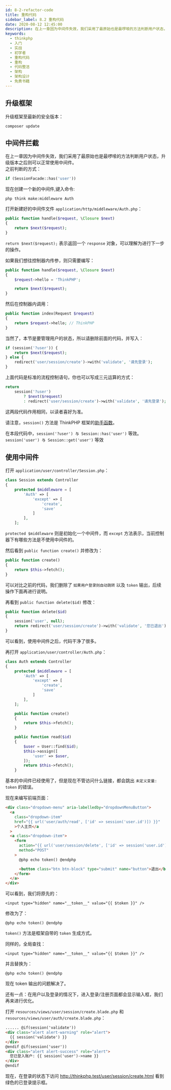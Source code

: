 ```yaml
---
id: 8-2-refactor-code
title: 重构代码
sidebar_label: 8.2 重构代码
date: 2020-08-12 12:45:00
description: 在上一章因为中间件失效，我们采用了最原始也是最啰嗦的方法判断用户状态，升级版本之后则可以正常使用中间件。
keywords:
  - thinkphp
  - 入门
  - 实战
  - 初学者
  - 重构代码
  - 重构
  - 代码整洁
  - 架构
  - 架构设计
  - 免费书籍
---
```


## 升级框架

升级框架至最新的安全版本：

```shell title="shell"
composer update
```

## 中间件拦截

在上一章因为中间件失效，我们采用了最原始也是最啰嗦的方法判断用户状态，升级版本之后则可以正常使用中间件。  
之前判断的方式：

```php title="php"
if (SessionFacade::has('user'))
```

现在创建一个新的中间件,键入命令:

```shell title="shell"
php think make:middleware Auth
```

打开新建好的中间件文件 `application/http/middleware/Auth.php`：

```php title="application/http/middleware/Auth.php"
public function handle($request, \Closure $next)
{
    return $next($request);
}
```

`return $next($request);` 表示返回一个 `response` 对象，可以理解为进行下一步的操作。

如果我们想往控制器内传参，则只需要编写：

```php title="application/http/middleware/Auth.php"
public function handle($request, \Closure $next)
{
    $request->hello = 'ThinkPHP';

    return $next($request);
}
```

然后在控制器内调用：

```php title="php"
public function index(Request $request)
{
	return $request->hello; // ThinkPHP
}
```

当然了，本节是要管理用户的状态，所以请删除前面的代码，并写入：

```php title="application/http/middleware/Auth.php"
if (session('?user')) {
    return $next($request);
} else {
    redirect('user/session/create')->with('validate', '请先登录');
}
```

上面代码是标准的流程控制语句，你也可以写成三元运算的方式：

```php title="application/http/middleware/Auth.php"
return
    session('?user')
        ? $next($request)
        : redirect('user/session/create')->with('validate', '请先登录');
```

这两段代码作用相同，以读者喜好为准。

请注意，`session()` 方法是 ThinkPHP 框架的[助手函数](https://www.kancloud.cn/manual/thinkphp5_1/354117)。

在本段代码中，`session('?user') 与 Session::has('user')` 等效。  
`session('user') 与 Session::get('user')` 等效

## 使用中间件

打开 `application/user/controller/Session.php`：

```php title="application/user/controller/Session.php"
class Session extends Controller
{
	protected $middleware = [
		'Auth' => [
			'except' => [
                'create',
				'save'
			]
		],
    ];
```

`protected $middleware` 则是初始化一个中间件，而 `except` 方法表示，当前控制器下有哪些方法是不使用中间件的。

然后看到 `public function create()` 并修改为：

```php title="application/user/controller/Session.php"
public function create()
{
    return $this->fetch();
}
```

可以对比之前的代码，我们删除了 `如果用户登录则自动跳转` 以及 `token` 输出，后续操作下面再进行说明。

再看到 `public function delete($id)` 修改：

```php title="application/user/controller/Session.php"
public function delete($id)
{
    session('user', null);
    return redirect('user/session/create')->with('validate', '您已退出');
}
```

可以看到，使用中间件之后，代码干净了很多。

再打开 `application/user/controller/Auth.php`：

```php title="application/user/controller/Auth.php"
class Auth extends Controller
{
	protected $middleware = [
		'Auth' => [
			'except' => [
				'create',
				'save'
			]
		],
    ];

	public function create()
	{
		return $this->fetch();
    }

	public function read($id)
	{
		$user = User::find($id);
		$this->assign([
			'user' => $user,
		]);
		return $this->fetch();
    }

```

基本的中间件已经使用了，但是现在不管访问什么链接，都会跳出 `未定义变量: token` 的错误。

现在来编写前端页面：

```html title="resources/views/_layout/header.blade.php"
<div class="dropdown-menu" aria-labelledby="dropdownMenuButton">
  <a
    class="dropdown-item"
    href="{{ url('user/auth/read', ['id' => session('user.id')]) }}"
    >个人主页</a
  >
  <a class="dropdown-item">
    <form
      action="{{ url('user/session/delete', ['id' => session('user.id')]) }}"
      method="POST"
    >
      @php echo token() @endphp

      <button class="btn btn-block" type="submit" name="button">退出</button>
    </form>
  </a>
</div>
```

可以看到，我们将原先的：

`<input type="hidden" name="__token__" value="{{ $token }}" />`

修改为了：

`@php echo token() @endphp`

`token()` 方法是框架自带的 `token` 生成方式。

同样的，全局查找：

`<input type="hidden" name="__token__" value="{{ $token }}" />`

并且替换为：

`@php echo token() @endphp`

现在 token 输出的问题解决了。

还有一点：在用户以及登录的情况下，进入登录/注册页面都会显示输入框，我们再来进行优化。

打开 `resources/views/user/session/create.blade.php` 和 `resources/views/user/auth/create.blade.php`：

```html title="session/create.blade.php | auth/create.blade.php"
...... @if(session('validate'))
<div class="alert alert-warning" role="alert">
  {{ session('validate') }}
</div>
@endif @if(session('user'))
<div class="alert alert-success" role="alert">
  您已登入账户: {{ session('user')->name }}
</div>
@endif
```

现在，在登录的状态下访问 http://thinkphp.test/user/session/create.html 看到绿色的已登录提示框。
